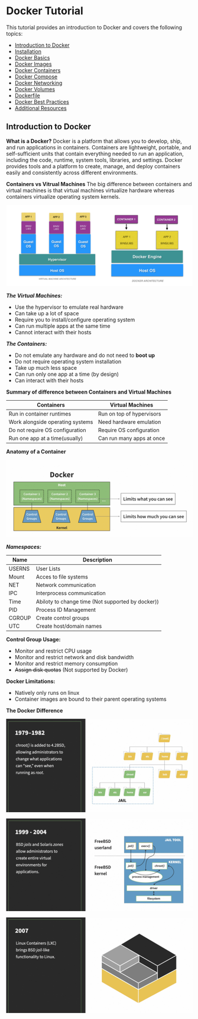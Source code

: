 # Docker Tutorial

This tutorial provides an introduction to Docker and covers the following topics:

- [Introduction to Docker](#introduction-to-docker)
- [Installation](#installation)
- [Docker Basics](#docker-basics)
- [Docker Images](#docker-images)
- [Docker Containers](#docker-containers)
- [Docker Compose](#docker-compose)
- [Docker Networking](#docker-networking)
- [Docker Volumes](#docker-volumes)
- [Dockerfile](#dockerfile)
- [Docker Best Practices](#docker-best-practices)
- [Additional Resources](#additional-resources)

## Introduction to Docker

**What is a Docker?**
Docker is a platform that allows you to develop, ship, and run applications in containers. Containers are lightweight, portable, and self-sufficient units that contain everything needed to run an application, including the code, runtime, system tools, libraries, and settings. Docker provides tools and a platform to create, manage, and deploy containers easily and consistently across different environments.

**Containers vs Vitrual Machines**
The big difference between containers and virtual machines is that virtual machines virtualize hardware whereas containers virtualize operating system kernels.

![1716809927453](image/README/1716809927453.png)

**_The Virtual Machines:_**

- Use the hypervisor to emulate real hardware
- Can take up a lot of space
- Require you to install/configure operating system
- Can run multiple apps at the same time
- Cannot interact with their hosts

**_The Containers:_**

- Do not emulate any hardware and do not need to **boot up**
- Do not require operating system installation
- Take up much less space
- Can run only one app at a time (by design)
- Can interact with their hosts

**Summary of difference between Containers and Virtual Machines**

| Containers                       | Virtual Machines          |
| -------------------------------- | ------------------------- |
| Run in container runtimes        | Run on top of hypervisors |
| Work alongside operating systems | Need hardware emulation   |
| Do not require OS configuration  | Require OS configuration  |
| Run one app at a time(usually)   | Can run many apps at once |

**Anatomy of a Container**

![1716810486368](image/README/1716810486368.png)

**_Namespaces:_**

| Name   | Description                                       |
| ------ | ------------------------------------------------- |
| USERNS | User Lists                                        |
| Mount  | Acces to file systems                             |
| NET    | Network communication                             |
| IPC    | Interprocess communication                        |
| Time   | Abiloty to change time (Not supported by docker)) |
| PID    | Process ID Management                             |
| CGROUP | Create control groups                             |
| UTC    | Create host/domain names                          |

**Control Group Usage:**

- Monitor and restrict CPU usage
- Monitor and restrict network and disk bandwidth
- Monitor and restrict memory consumption
- ~~Assign disk quotas~~ (Not supported by Docker)

**Docker Limitations:**

- Natively only runs on linux
- Container images are bound to their parent operating systems

**The Docker Difference**

![1716811178672](image/README/1716811178672.png)

![1716811214471](image/README/1716811214471.png)

![1716811242156](image/README/1716811242156.png)
